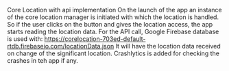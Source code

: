 Core Location with api implementation
On the launch of the app an instance of the core location manager is initiated with which the location is handled. So if the user clicks on the button and gives the location access, the app starts reading the location data.
For the API call, Google Firebase database is used with: https://corelocation-703ed-default-rtdb.firebaseio.com/locationData.json
It will have the location data received on change of the significant location.
Crashlytics is added for checking the crashes in teh app if any.
